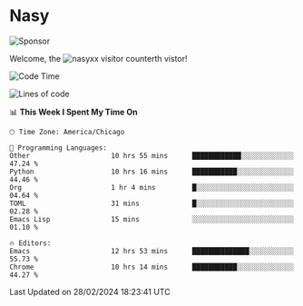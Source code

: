 # Nasy

<!--
<p align="center">
<img height="200" src="https://github-readme-stats.vercel.app/api?username=nasyxx&count_private=true&show_icons=true&theme=dracula&include_all_commits=true"/>
<img height="200" src="https://github-readme-stats.vercel.app/api/top-langs/?username=nasyxx&theme=dracula&hide=html,jupyter+notebook&count_private=true&show_icons=true"/>
</p>

  
----------------
-->

![Sponsor](https://img.shields.io/static/v1.svg?label=Sponsor&message=%E2%9D%A4&logo=GitHub&style=flat&color=pink)
 
Welcome, the ![nasyxx visitor counter](https://count.getloli.com/get/@nasyxx?theme=rule34)th vistor!
 
<!--START_SECTION:waka-->
![Code Time](http://img.shields.io/badge/Code%20Time-4%2C320%20hrs%2043%20mins-blue)

![Lines of code](https://img.shields.io/badge/From%20Hello%20World%20I%27ve%20Written-6.3%20million%20lines%20of%20code-blue)

📊 **This Week I Spent My Time On** 

```text
🕑︎ Time Zone: America/Chicago

💬 Programming Languages: 
Other                    10 hrs 55 mins      ████████████░░░░░░░░░░░░░   47.24 % 
Python                   10 hrs 16 mins      ███████████░░░░░░░░░░░░░░   44.46 % 
Org                      1 hr 4 mins         █░░░░░░░░░░░░░░░░░░░░░░░░   04.64 % 
TOML                     31 mins             █░░░░░░░░░░░░░░░░░░░░░░░░   02.28 % 
Emacs Lisp               15 mins             ░░░░░░░░░░░░░░░░░░░░░░░░░   01.10 % 

🔥 Editors: 
Emacs                    12 hrs 53 mins      ██████████████░░░░░░░░░░░   55.73 % 
Chrome                   10 hrs 14 mins      ███████████░░░░░░░░░░░░░░   44.27 % 
```


 Last Updated on 28/02/2024 18:23:41 UTC
<!--END_SECTION:waka-->

<!-- ![visitors](https://visitor-badge.laobi.icu/badge?page_id=nasyxx.nasyxx) -->
